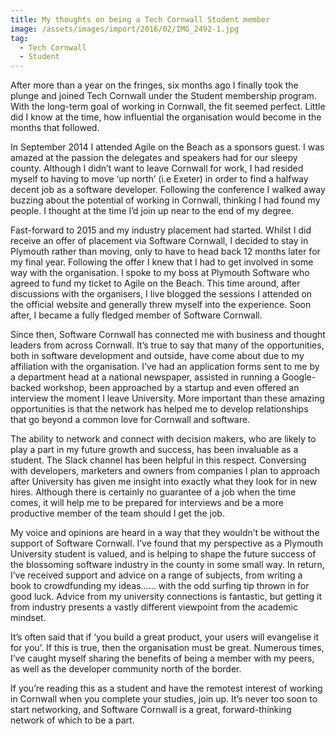 ```yaml
---
title: My thoughts on being a Tech Cornwall Student member
image: /assets/images/import/2016/02/IMG_2492-1.jpg
tag:
  - Tech Cornwall
  - Student
---
```

After more than a year on the fringes, six months ago I finally took the plunge and joined Tech Cornwall under the Student membership program. With the long-term goal of working in Cornwall, the fit seemed perfect. Little did I know at the time, how influential the organisation would become in the months that followed.

In September 2014 I attended Agile on the Beach as a sponsors guest. I was amazed at the passion the delegates and speakers had for our sleepy county. Although I didn’t want to leave Cornwall for work, I had resided myself to having to move ‘up north’ (i.e Exeter) in order to find a halfway decent job as a software developer. Following the conference I walked away buzzing about the potential of working in Cornwall, thinking I had found my people. I thought at the time I’d join up near to the end of my degree.

Fast-forward to 2015 and my industry placement had started. Whilst I did receive an offer of placement via Software Cornwall, I decided to stay in Plymouth rather than moving, only to have to head back 12 months later for my final year. Following the offer I knew that I had to get involved in some way with the organisation. I spoke to my boss at Plymouth Software who agreed to fund my ticket to Agile on the Beach. This time around, after discussions with the organisers, I live blogged the sessions I attended on the official website and generally threw myself into the experience. Soon after, I became a fully fledged member of Software Cornwall.

Since then, Software Cornwall has connected me with business and thought leaders from across Cornwall. It’s true to say that many of the opportunities, both in software development and outside, have come about due to my affiliation with the organisation. I’ve had an application forms sent to me by a department head at a national newspaper, assisted in running a Google-backed workshop, been approached by a startup and even offered an interview the moment I leave University. More important than these amazing opportunities is that the network has helped me to develop relationships that go beyond a common love for Cornwall and software.

The ability to network and connect with decision makers, who are likely to play a part in my future growth and success, has been invaluable as a student. The Slack channel has been helpful in this respect. Conversing with developers, marketers and owners from companies I plan to approach after University has given me insight into exactly what they look for in new hires. Although there is certainly no guarantee of a job when the time comes, it will help me to be prepared for interviews and be a more productive member of the team should I get the job.

My voice and opinions are heard in a way that they wouldn’t be without the support of Software Cornwall. I’ve found that my perspective as a Plymouth University student is valued, and is helping to shape the future success of the blossoming software industry in the county in some small way. In return, I’ve received support and advice on a range of subjects, from writing a book to crowdfunding my ideas…… with the odd surfing tip thrown in for good luck. Advice from my university connections is fantastic, but getting it from industry presents a vastly different viewpoint from the academic mindset.

It’s often said that if ‘you build a great product, your users will evangelise it for you’. If this is true, then the organisation must be great. Numerous times, I’ve caught myself sharing the benefits of being a member with my peers, as well as the developer community north of the border.

If you’re reading this as a student and have the remotest interest of working in Cornwall when you complete your studies, join up. It’s never too soon to start networking, and Software Cornwall is a great, forward-thinking network of which to be a part.
